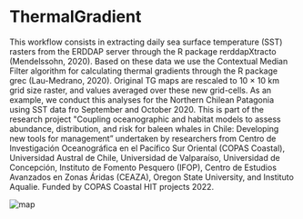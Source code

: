 # ThermalGradient

This workflow consists in extracting daily sea surface temperature (SST) rasters from the ERDDAP server through the R package rerddapXtracto (Mendelssohn, 2020). Based on these data we use the Contextual Median Filter algorithm for calculating thermal gradients through the R package grec (Lau-Medrano, 2020). Original TG maps are rescaled to 10 × 10 km grid size raster, and values averaged over these new grid-cells. As an example, we conduct this analyses for the Northern Chilean Patagonia using SST data fro September and October 2020. This is part of the research project "Coupling oceanographic and habitat models to assess abundance, distribution, and risk for baleen whales in Chile: Developing new tools for management” undertaken by researchers from Centro de Investigación Oceanográfica en el Pacífico Sur Oriental (COPAS Coastal), Universidad Austral de Chile, Universidad de Valparaíso, Universidad de Concepción, Instituto de Fomento Pesquero (IFOP), Centro de Estudios Avanzados en Zonas Áridas (CEAZA), Oregon State University, and Instituto Aqualie. Funded by COPAS Coastal HIT projects 2022.
 
![map](https://user-images.githubusercontent.com/14979334/228365844-82e7af30-9ced-4e83-87c7-d296df407d19.gif)
